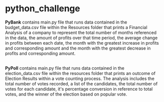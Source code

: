 # python_challenge

<b>PyBank</b> contains main.py file that runs data contained in the budget_data.csv file within the Resources folder that prints a Financial Analysis of a company to represent the total number of months referenced in the data, the amount of profits over that time period, the average change in profits between each date, the month with the greatest increase in profits and corresponding amount and the month with the greatest decrease in profits and corresponding amount. 
<br />

<br />
<b>PyPoll</b> contains main.py file that runs data contained in the election_data.csv file within the resources folder that prints an outcome of Election Results within a vote counting process. The analysis includes the total number of votes recorded, a list of the candidates, the total number of votes for each candidate, it's percentage conversion in reference to total votes, and the winner of the election based on popular vote. 
<br />

